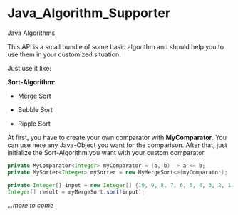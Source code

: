# Java_Algorithm_Supporter
Java Algorithms

This API is a small bundle of some basic algorithm 
and should help you to use them in your customized situation.

Just use it like:


 **Sort-Algorithm:**  
 + Merge Sort
 
 + Bubble Sort
 
 + Ripple Sort  
 
 
 At first, you have to create your own comparator with **MyComparator**.
 You can use here any Java-Object you want for the comparison.
 After that, just initialize the Sort-Algorithm you want with your custom comparator.
 
```java
private MyComparator<Integer> myComparator = (a, b) -> a <= b;
private MySorter<Integer> mySorter = new MyMergeSort<>(myComparator);

private Integer[] input = new Integer[] {10, 9, 8, 7, 6, 5, 4, 3, 2, 1, 0};
Integer[] result = myMergeSort.sort(input);
```

*...more to come*

